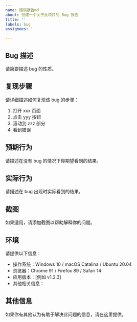```yaml
---
name: 错误报告md
about: 创建一个关于此项目的 Bug 报告
title: ''
labels: bug
assignees: ''

---
```


## Bug 描述

请简要描述 bug 的性质。

## 复现步骤

请详细描述如何复现该 bug 的步骤：

1. 打开 xxx 页面
2. 点击 yyy 按钮
3. 滚动到 zzz 部分
4. 看到错误

## 预期行为

请描述在没有 bug 的情况下你期望看到的结果。

## 实际行为

请描述在 bug 出现时实际看到的结果。

## 截图

如果适用，请添加截图以帮助解释你的问题。

## 环境

请提供以下信息：

- 操作系统：Windows 10 / macOS Catalina / Ubuntu 20.04
- 浏览器：Chrome 91 / Firefox 89 / Safari 14
- 应用版本：[例如 v1.2.3]
- 其他相关信息：

## 其他信息

如果你有其他认为有助于解决此问题的信息，请在这里提供。
